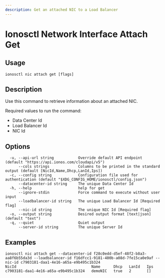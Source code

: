 ```yaml
---
description: Get an attached NIC to a Load Balancer
---
```


# Ionosctl Network Interface Attach Get

## Usage

```text
ionosctl nic attach get [flags]
```

## Description

Use this command to retrieve information about an attached NIC.

Required values to run the command:

* Data Center Id
* Load Balancer Id
* NIC Id

## Options

```text
  -u, --api-url string           Override default API endpoint (default "https://api.ionos.com/cloudapi/v5")
      --cols strings             Columns to be printed in the standard output (default [NicId,Name,Dhcp,LanId,Ips])
  -c, --config string            Configuration file used for authentication (default "$XDG_CONFIG_HOME/ionosctl/config.json")
      --datacenter-id string     The unique Data Center Id
  -h, --help                     help for get
      --ignore-stdin             Force command to execute without user input
      --loadbalancer-id string   The unique Load Balancer Id [Required flag]
      --nic-id string            The unique NIC Id [Required flag]
  -o, --output string            Desired output format [text|json] (default "text")
  -q, --quiet                    Quiet output
      --server-id string         The unique Server Id
```

## Examples

```text
ionosctl nic attach get --datacenter-id f28c0edd-d5ef-48f2-b8a3-aa8f6b55da3d --loadbalancer-id f16dfcc1-9181-400b-a08d-7fe15ca0e9af --nic-id c7903181-daa1-4e16-a65a-e9b495c1b324
NicId                                  Name      Dhcp   LanId   Ips
c7903181-daa1-4e16-a65a-e9b495c1b324   demoNIC   true   2       []
```


